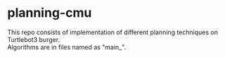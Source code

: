 # planning-cmu
This repo consists of implementation of different planning techniques on Turtlebot3 burger.  
Algorithms are in files named as "main_".
